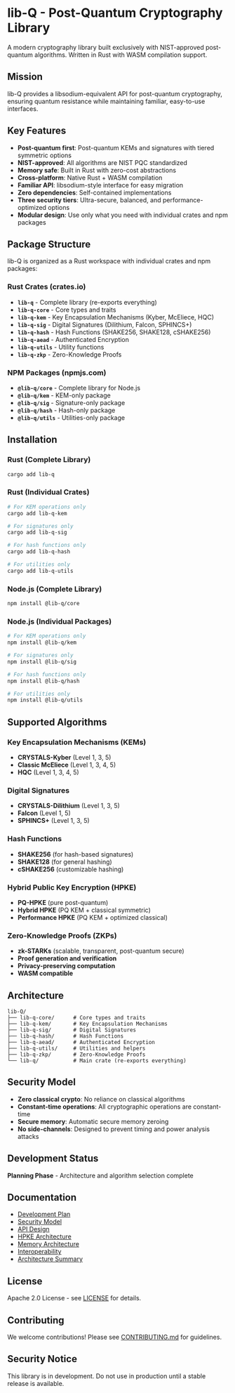 # lib-Q - Post-Quantum Cryptography Library

A modern cryptography library built exclusively with NIST-approved post-quantum algorithms. Written in Rust with WASM compilation support.

## Mission

lib-Q provides a libsodium-equivalent API for post-quantum cryptography, ensuring quantum resistance while maintaining familiar, easy-to-use interfaces.

## Key Features

- **Post-quantum first**: Post-quantum KEMs and signatures with tiered symmetric options
- **NIST-approved**: All algorithms are NIST PQC standardized
- **Memory safe**: Built in Rust with zero-cost abstractions
- **Cross-platform**: Native Rust + WASM compilation
- **Familiar API**: libsodium-style interface for easy migration
- **Zero dependencies**: Self-contained implementations
- **Three security tiers**: Ultra-secure, balanced, and performance-optimized options
- **Modular design**: Use only what you need with individual crates and npm packages

## Package Structure

lib-Q is organized as a Rust workspace with individual crates and npm packages:

### Rust Crates (crates.io)

- **`lib-q`** - Complete library (re-exports everything)
- **`lib-q-core`** - Core types and traits
- **`lib-q-kem`** - Key Encapsulation Mechanisms (Kyber, McEliece, HQC)
- **`lib-q-sig`** - Digital Signatures (Dilithium, Falcon, SPHINCS+)
- **`lib-q-hash`** - Hash Functions (SHAKE256, SHAKE128, cSHAKE256)
- **`lib-q-aead`** - Authenticated Encryption
- **`lib-q-utils`** - Utility functions
- **`lib-q-zkp`** - Zero-Knowledge Proofs

### NPM Packages (npmjs.com)

- **`@lib-q/core`** - Complete library for Node.js
- **`@lib-q/kem`** - KEM-only package
- **`@lib-q/sig`** - Signature-only package
- **`@lib-q/hash`** - Hash-only package
- **`@lib-q/utils`** - Utilities-only package

## Installation

### Rust (Complete Library)
```bash
cargo add lib-q
```

### Rust (Individual Crates)
```bash
# For KEM operations only
cargo add lib-q-kem

# For signatures only
cargo add lib-q-sig

# For hash functions only
cargo add lib-q-hash

# For utilities only
cargo add lib-q-utils
```

### Node.js (Complete Library)
```bash
npm install @lib-q/core
```

### Node.js (Individual Packages)
```bash
# For KEM operations only
npm install @lib-q/kem

# For signatures only
npm install @lib-q/sig

# For hash functions only
npm install @lib-q/hash

# For utilities only
npm install @lib-q/utils
```

## Supported Algorithms

### Key Encapsulation Mechanisms (KEMs)
- **CRYSTALS-Kyber** (Level 1, 3, 5)
- **Classic McEliece** (Level 1, 3, 4, 5)
- **HQC** (Level 1, 3, 4, 5)

### Digital Signatures
- **CRYSTALS-Dilithium** (Level 1, 3, 5)
- **Falcon** (Level 1, 5)
- **SPHINCS+** (Level 1, 3, 5)

### Hash Functions
- **SHAKE256** (for hash-based signatures)
- **SHAKE128** (for general hashing)
- **cSHAKE256** (customizable hashing)

### Hybrid Public Key Encryption (HPKE)
- **PQ-HPKE** (pure post-quantum)
- **Hybrid HPKE** (PQ KEM + classical symmetric)
- **Performance HPKE** (PQ KEM + optimized classical)

### Zero-Knowledge Proofs (ZKPs)
- **zk-STARKs** (scalable, transparent, post-quantum secure)
- **Proof generation and verification**
- **Privacy-preserving computation**
- **WASM compatible**

## Architecture

```
lib-Q/
├── lib-q-core/      # Core types and traits
├── lib-q-kem/       # Key Encapsulation Mechanisms
├── lib-q-sig/       # Digital Signatures
├── lib-q-hash/      # Hash Functions
├── lib-q-aead/      # Authenticated Encryption
├── lib-q-utils/     # Utilities and helpers
├── lib-q-zkp/       # Zero-Knowledge Proofs
└── lib-q/           # Main crate (re-exports everything)
```

## Security Model

- **Zero classical crypto**: No reliance on classical algorithms
- **Constant-time operations**: All cryptographic operations are constant-time
- **Secure memory**: Automatic secure memory zeroing
- **No side-channels**: Designed to prevent timing and power analysis attacks

## Development Status

**Planning Phase** - Architecture and algorithm selection complete

## Documentation

- [Development Plan](docs/development-plan.md)
- [Security Model](docs/security.md)
- [API Design](docs/api-design.md)
- [HPKE Architecture](docs/hpke-architecture.md)
- [Memory Architecture](docs/memory-architecture.md)
- [Interoperability](docs/interoperability.md)
- [Architecture Summary](docs/architecture-summary.md)

## License

Apache 2.0 License - see [LICENSE](LICENSE) for details.

## Contributing

We welcome contributions! Please see [CONTRIBUTING.md](CONTRIBUTING.md) for guidelines.

## Security Notice

This library is in development. Do not use in production until a stable release is available.
